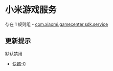 # 小米游戏服务

存在 1 规则组 - [com.xiaomi.gamecenter.sdk.service](/src/apps/com.xiaomi.gamecenter.sdk.service.ts)

## 更新提示

默认禁用

- [快照-0](https://i.gkd.li/import/14188929)
